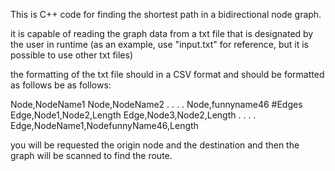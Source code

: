 This is C++ code for finding the shortest path in a bidirectional node graph. 

it is capable of reading the graph data from a txt file that is designated by the user in runtime (as an example, use "input.txt" for reference, but it is possible to use other txt files)

the formatting of the txt file should in a CSV format and should be formatted as follows be as follows: 

Node,NodeName1
Node,NodeName2
.
.
.
.
Node,funnyname46
#Edges
Edge,Node1,Node2,Length
Edge,Node3,Node2,Length
.
.
.
.
Edge,NodeName1,NodefunnyName46,Length

you will be requested the origin node and the destination and then the graph will be scanned to find the route.
